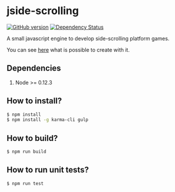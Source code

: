 # jside-scrolling
[![GitHub version](https://badge.fury.io/gh/madureira%2Fjside-scrolling.svg)](http://badge.fury.io/gh/madureira%2Fjside-scrolling) [![Dependency Status](https://www.versioneye.com/user/projects/55582dbcb2ff6d477b000058/badge.svg?style=flat)](https://www.versioneye.com/user/projects/55582dbcb2ff6d477b000058)

A small javascript engine to develop side-scrolling platform games.

You can see  [here](jside-scrolling.madureira.me/public/index.html) what is possible to create with it.


## Dependencies

1. Node >= 0.12.3

## How to install?

```sh
$ npm install
$ npm install -g karma-cli gulp
```

## How to build?

```sh
$ npm run build
```

## How to run unit tests?

```sh
$ npm run test
```
